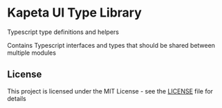 # Kapeta UI Type Library

Typescript type definitions and helpers

Contains Typescript interfaces and types that should be shared between multiple modules

## License

This project is licensed under the MIT License - see the [LICENSE](LICENSE) file for details
